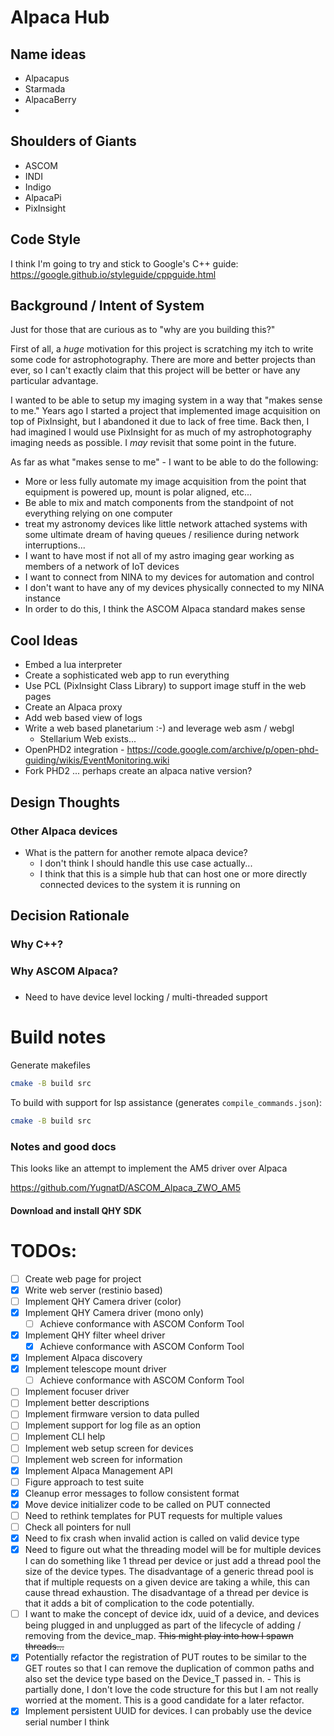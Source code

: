 # Alpaca Hub

## Name ideas
- Alpacapus
- Starmada
- AlpacaBerry
-

## Shoulders of Giants
- ASCOM
- INDI
- Indigo
- AlpacaPi
- PixInsight

## Code Style
I think I'm going to try and stick to Google's C++ guide:
https://google.github.io/styleguide/cppguide.html

## Background / Intent of System
Just for those that are curious as to "why are you building this?"

First of all, a *huge* motivation for this project is scratching my
itch to write some code for astrophotography. There are more and better
projects than ever, so I can't exactly claim that this project will
be better or have any particular advantage.

I wanted to be able to setup my imaging system in a way that "makes
sense to me." Years ago I started a project that implemented image
acquisition on top of PixInsight, but I abandoned it due to lack of
free time. Back then, I had imagined I would use PixInsight for as
much of my astrophotography imaging needs as possible. I _may_ revisit
that some point in the future.

As far as what "makes sense to me" - I want to be able to do the
following:
- More or less fully automate my image acquisition from the point that
  equipment is powered up, mount is polar aligned, etc...
- Be able to mix and match components from the standpoint of not
  everything relying on one computer
- treat my astronomy devices like little network attached systems with
  some ultimate dream of having queues / resilience during network
  interruptions...
- I want to have most if not all of my astro imaging gear working as
   members of a network of IoT devices
- I want to connect from NINA to my devices for automation and control
- I don't want to have any of my devices physically connected to my
  NINA instance
- In order to do this, I think the ASCOM Alpaca standard makes sense

## Cool Ideas
- Embed a lua interpreter
- Create a sophisticated web app to run everything
- Use PCL (PixInsight Class Library) to support image stuff in the web pages
- Create an Alpaca proxy
- Add web based view of logs
- Write a web based planetarium :-) and leverage web asm / webgl
  - Stellarium Web exists...
- OpenPHD2 integration - https://code.google.com/archive/p/open-phd-guiding/wikis/EventMonitoring.wiki
- Fork PHD2 ... perhaps create an alpaca native version?

## Design Thoughts

### Other Alpaca devices
- What is the pattern for another remote alpaca device?
  - I don't think I should handle this use case actually...
  - I think that this is a simple hub that can host one or more
    directly connected devices to the system it is running on

## Decision Rationale

### Why C++?

### Why ASCOM Alpaca?

###

- Need to have device level locking / multi-threaded support

# Build notes


Generate makefiles
``` bash
cmake -B build src
```

To build with support for lsp assistance (generates `compile_commands.json`):
``` bash
cmake -B build src
```

### Notes and good docs

This looks like an attempt to implement the AM5 driver over Alpaca

https://github.com/YugnatD/ASCOM_Alpaca_ZWO_AM5


#### Download and install QHY SDK


# TODOs:
 - [ ] Create web page for project
 - [x] Write web server (restinio based)
 - [ ] Implement QHY Camera driver (color)
 - [x] Implement QHY Camera driver (mono only)
    - [ ] Achieve conformance with ASCOM Conform Tool
 - [x] Implement QHY filter wheel driver
   - [x] Achieve conformance with ASCOM Conform Tool
 - [x] Implement Alpaca discovery
 - [x] Implement telescope mount driver
    - [ ] Achieve conformance with ASCOM Conform Tool
 - [ ] Implement focuser driver
 - [ ] Implement better descriptions
 - [ ] Implement firmware version to data pulled
 - [ ] Implement support for log file as an option
 - [ ] Implement CLI help
 - [ ] Implement web setup screen for devices
 - [ ] Implement web screen for information
 - [x] Implement Alpaca Management API
 - [ ] Figure approach to test suite
 - [x] Cleanup error messages to follow consistent format
 - [x] Move device initializer code to be called on PUT connected
 - [ ] Need to rethink templates for PUT requests for multiple values
 - [ ] Check all pointers for null
 - [x] Need to fix crash when invalid action is called on valid device type
 - [x] Need to figure out what the threading model will be for multiple devices
       I can do something like 1 thread per device or just add a thread pool the
       size of the device types. The disadvantage of a generic thread pool
       is that if multiple requests on a given device are taking a while, this
       can cause thread exhaustion. The disadvantage of a thread per device is
       that it adds a bit of complication to the code potentially.
 - [ ] I want to make the concept of device idx, uuid of a device, and
       devices being plugged in and unplugged as part of the lifecycle
       of adding / removing from the device_map. ~~This might play into
       how I spawn threads...~~
 - [x] Potentially refactor the registration of PUT routes to be similar to the
       GET routes so that I can remove the duplication of common paths
       and also set the device type based on the Device_T passed in.
       - This is partially done, I don't love the code structure for this
         but I am not really worried at the moment. This is a good candidate
         for a later refactor.
 - [x] Implement persistent UUID for devices. I can probably use the
       device serial number I think
